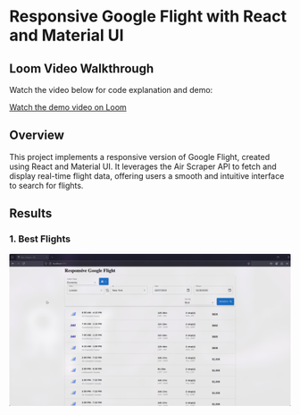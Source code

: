 # Responsive Google Flight with React and Material UI

## Loom Video Walkthrough

Watch the video below for code explanation and demo:

[Watch the demo video on Loom](https://www.loom.com/share/c8e9c40b8b944b8199ae9ee3df00bbbc)

## Overview

This project implements a responsive version of Google Flight, created using React and Material UI. It leverages the Air Scraper API to fetch and display real-time flight data, offering users a smooth and intuitive interface to search for flights.

## Results

### 1. Best Flights
![Fastest Flight](results/best.png)

